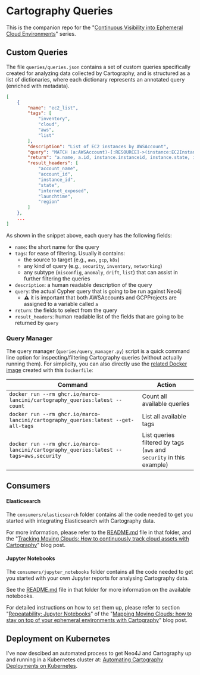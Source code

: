 # Cartography Queries

This is the companion repo for the "[Continuous Visibility into Ephemeral Cloud Environments](https://www.marcolancini.it/continuous-cloud-visibility/)" series.

## Custom Queries

The file `queries/queries.json` contains a set of custom queries specifically created for analyzing data collected by Cartography, and is structured as a list of dictionaries,
where each dictionary represents an annotated query (enriched with metadata).

```json
[
    {
        "name": "ec2_list",
        "tags": [
            "inventory",
            "cloud",
            "aws",
            "list"
        ],
        "description": "List of EC2 instances by AWSAccount",
        "query": "MATCH (a:AWSAccount)-[:RESOURCE]->(instance:EC2Instance) RETURN ",
        "return": "a.name, a.id, instance.instanceid, instance.state, instance.exposed_internet, instance.launchtime, instance.region ORDER BY a.name, instance.state, instance.exposed_internet",
        "result_headers": [
            "account_name",
            "account_id",
            "instance_id",
            "state",
            "internet_exposed",
            "launchtime",
            "region"
        ]
    },
    ...
]
```

As shown in the snippet above, each query has the following fields:

- `name`: the short name for the query
- `tags`: for ease of filtering. Usually it contains:
  - the source to target (e.g., `aws`, `gcp`, `k8s`)
  - any kind of query (e.g., `security`, `inventory`, `networking`)
  - any subtype (`misconfig`, `anomaly`, `drift`, `list`) that can assist in further filtering the queries
- `description`: a human readable description of the query
- `query`: the actual Cypher query that is going to be run against Neo4j
  - ⚠️ it is important that both AWSAccounts and GCPProjects are assigned to a variable called `a`
- `return`: the fields to select from the query
- `result_headers`: human readable list of the fields that are going to be returned by `query`

### Query Manager

The query manager (`queries/query_manager.py`) script is a quick command line option for inspecting/filtering Cartography queries (without actually running them).
For simplicity, you can also directly use the [related Docker image](https://github.com/users/marco-lancini/packages/container/package/cartography_queries) created with this `Dockerfile`:

| Command                                                                                | Action                                                               |
| -------------------------------------------------------------------------------------- | -------------------------------------------------------------------- |
| `docker run --rm ghcr.io/marco-lancini/cartography_queries:latest --count`             | Count all available queries                                          |
| `docker run --rm ghcr.io/marco-lancini/cartography_queries:latest --get-all-tags`      | List all available tags                                              |
| `docker run --rm ghcr.io/marco-lancini/cartography_queries:latest --tags=aws,security` | List queries filtered by tags (`aws` and `security` in this example) |

## Consumers

#### Elasticsearch

The `consumers/elasticsearch` folder contains all the code needed to get you started with integrating Elasticsearch with Cartography data.

For more information, please refer to the [README.md](https://github.com/marco-lancini/cartography-queries/blob/main/consumers/elasticsearch/README.md) file in that folder, and the "[Tracking Moving Clouds: How to continuously track cloud assets with Cartography](https://www.marcolancini.it/2020/blog-tracking-moving-clouds-with-cartography)" blog post.

#### Jupyter Notebooks

The `consumers/jupyter_notebooks` folder contains all the code needed to get you started with your own Jupyter reports for analysing Cartography data.

See the [README.md](https://github.com/marco-lancini/cartography-queries/blob/main/consumers/jupyter_notebooks/README.md) file in that folder for more information on the available notebooks.

For detailed instructions on how to set them up, please refer to section "[Repeatability: Jupyter Notebooks](https://www.marcolancini.it/2020/blog-mapping-moving-clouds-with-cartography/#repeatability-jupyter-notebooks)" of the "[Mapping Moving Clouds: how to stay on top of your ephemeral environments with Cartography](https://www.marcolancini.it/2020/blog-mapping-moving-clouds-with-cartography)" blog post.


## Deployment on Kubernetes

I've now descibed an automated process to get Neo4J and Cartography up and running in a Kubernetes cluster at: [Automating Cartography Deployments on Kubernetes](https://www.marcolancini.it/2021/blog-cartography-on-kubernetes/).
